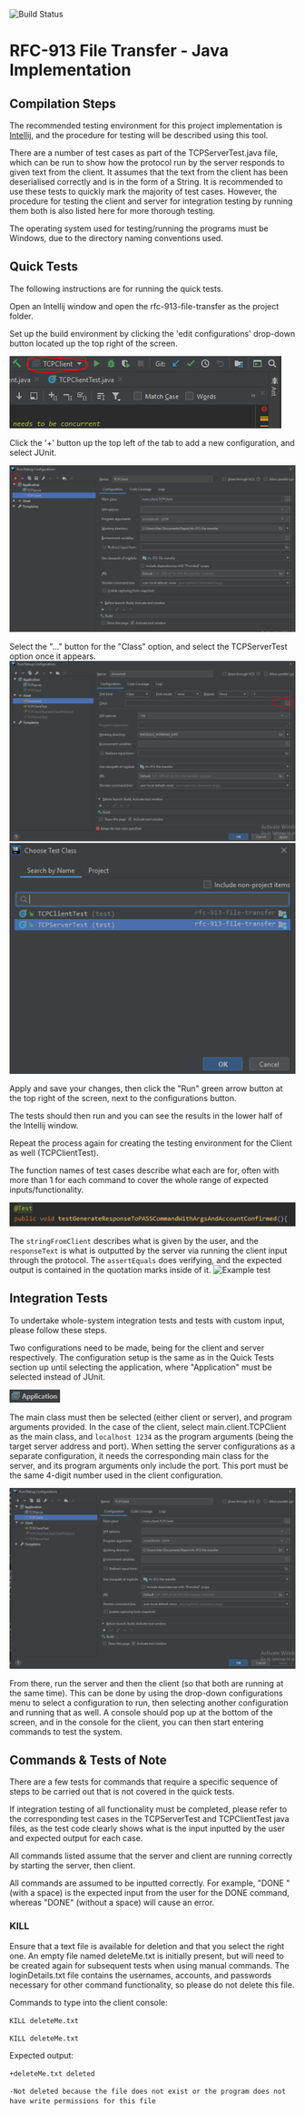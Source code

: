 ![Build Status](https://travis-ci.com/AlexanderTheGrape/rfc-913-file-transfer.svg?token=jdneeXHk7zBz2GJAsBqg&branch=master)

# RFC-913 File Transfer - Java Implementation

## Compilation Steps
The recommended testing environment for this project implementation is [Intellij](https://www.jetbrains.com/idea/download/), and the procedure for testing will be described using this tool.

There are a number of test cases as part of the TCPServerTest.java file, which can be run to show how the protocol run by the server responds to given text from the client. It assumes that the text from the client has been deserialised correctly and is in the form of a String. It is recommended to use these tests to quickly mark the majority of test cases. However, the procedure for testing the client and server for integration testing by running them both is also listed here for more thorough testing.

The operating system used for testing/running the programs must be Windows, due to the directory naming conventions used.

## Quick Tests
The following instructions are for running the quick tests.

Open an Intellij window and open the rfc-913-file-transfer as the project folder.

Set up the build environment by clicking the 'edit configurations' drop-down button located up the top right of the screen.

 ![edit configurations](./images/capture.png)

Click the '+' button up the top left of the tab to add a new configuration, and select JUnit.

![create new configuration](./images/capture2.png)

Select the "..." button for the "Class" option, and select the TCPServerTest option once it appears.
![... button](./images/capture3.png) ![TCPServerTest option](./images/capture4.png)

Apply and save your changes, then click the "Run" green arrow button at the top right of the screen, next to the configurations button.

The tests should then run and you can see the results in the lower half of the Intellij window.

Repeat the process again for creating the testing environment for the Client as well (TCPClientTest).

The function names of test cases describe what each are for, often with more than 1 for each command to cover the whole range of expected inputs/functionality.

![Test example](./images/capture7.png)

The `stringFromClient` describes what is given by the user, and the `responseText` is what is outputted by the server via running the client input through the protocol. The `assertEquals` does verifying, and the expected output is contained in the quotation marks inside of it.
![Example test](./images/capture8.png)

## Integration Tests

To undertake whole-system integration tests and tests with custom input, please follow these steps.

Two configurations need to be made, being for the client and server respectively. The configuration setup is the same as in the Quick Tests section up until selecting the application, where "Application" must be selected instead of JUnit.

 ![Application](./images/capture5.png)

 The main class must then be selected (either client or server), and program arguments provided. In the case of the client, select main.client.TCPClient as the main class, and `localhost 1234` as the program arguments (being the target server address and port). When setting the server configurations as a separate configuration, it needs the corresponding main class for the server, and its program arguments only include the port. This port must be the same 4-digit number used in the client configuration.

 ![client configuration example](./images/capture6.png)

 From there, run the server and then the client (so that both are running at the same time). This can be done by using the drop-down configurations menu to select a configuration to run, then selecting another configuration and running that as well. A console should pop up at the bottom of the screen, and in the console for the client, you can then start entering commands to test the system.

## Commands & Tests of Note

There are a few tests for commands that require a specific sequence of steps to be carried out that is not covered in the quick tests.

If integration testing of all functionality must be completed, please refer to the corresponding test cases in the TCPServerTest and TCPClientTest java files, as the test code clearly shows what is the input inputted by the user and expected output for each case.

All commands listed assume that the server and client are running correctly by starting the server, then client.

All commands are assumed to be inputted correctly. For example, "DONE " (with a space) is the expected input from the user for the DONE command, whereas "DONE" (without a space) will cause an error.

### KILL
Ensure that a text file is available for deletion and that you select the right one. An empty file named deleteMe.txt is initially present, but will need to be created again for subsequent tests when using manual commands. The loginDetails.txt file contains the usernames, accounts, and passwords necessary for other command functionality, so please do not delete this file.


Commands to type into the client console:

`KILL deleteMe.txt`

`KILL deleteMe.txt`

Expected output:

`+deleteMe.txt deleted`

`-Not deleted because the file does not exist or the program does not have write permissions for this file`

